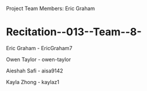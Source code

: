 Project Team Members: Eric Graham
# Recitation--013--Team--8-
Eric Graham - EricGraham7

Owen Taylor - owen-taylor

Aieshah Safi - aisa9142

Kayla Zhong - kaylaz1

